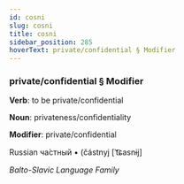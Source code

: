 ```yaml
---
id: cosni
slug: cosni
title: cosni
sidebar_position: 285
hoverText: private/confidential § Modifier
---
```


### private/confidential § Modifier

**Verb**: to be private/confidential

**Noun**: privateness/confidentiality

**Modifier**: private/confidential

Russian ча́стный • (částnyj [ˈt͡ɕasnɨj]

*Balto-Slavic Language Family*